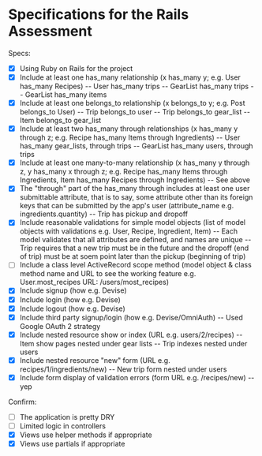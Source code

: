 # Specifications for the Rails Assessment

Specs:
- [x] Using Ruby on Rails for the project
- [x] Include at least one has_many relationship (x has_many y; e.g. User has_many Recipes) 
        -- User has_many trips
        -- GearList has_many trips
        -- GearList has_many items
- [x] Include at least one belongs_to relationship (x belongs_to y; e.g. Post belongs_to User)
        -- Trip belongs_to user
        -- Trip belongs_to gear_list
        -- Item belongs_to gear_list
- [x] Include at least two has_many through relationships (x has_many y through z; e.g. Recipe has_many Items through Ingredients)
        -- User has_many gear_lists, through trips
        -- GearList has_many users, through trips
- [x] Include at least one many-to-many relationship (x has_many y through z, y has_many x through z; e.g. Recipe has_many Items through Ingredients, Item has_many Recipes through Ingredients)
        -- See above
- [x] The "through" part of the has_many through includes at least one user submittable attribute, that is to say, some attribute other than its foreign keys that can be submitted by the app's user (attribute_name e.g. ingredients.quantity)
        -- Trip has pickup and dropoff
- [x] Include reasonable validations for simple model objects (list of model objects with validations e.g. User, Recipe, Ingredient, Item)
        -- Each model validates that all attributes are defined, and names are unique
        -- Trip requires that a new trip must be in the future and the dropoff (end of trip) must be at soem point later    than the pickup (beginning of trip)
- [ ] Include a class level ActiveRecord scope method (model object & class method name and URL to see the working feature e.g. User.most_recipes URL: /users/most_recipes)
- [x] Include signup (how e.g. Devise)
- [x] Include login (how e.g. Devise)
- [x] Include logout (how e.g. Devise)
- [x] Include third party signup/login (how e.g. Devise/OmniAuth)
        -- Used Google OAuth 2 strategy 
- [x] Include nested resource show or index (URL e.g. users/2/recipes)
        -- Item show pages nested under gear lists
        -- Trip indexes nested under users
- [x] Include nested resource "new" form (URL e.g. recipes/1/ingredients/new)
        -- New trip form nested under users
- [x] Include form display of validation errors (form URL e.g. /recipes/new)
        -- yep

Confirm:
- [ ] The application is pretty DRY
- [ ] Limited logic in controllers
- [x] Views use helper methods if appropriate
- [x] Views use partials if appropriate